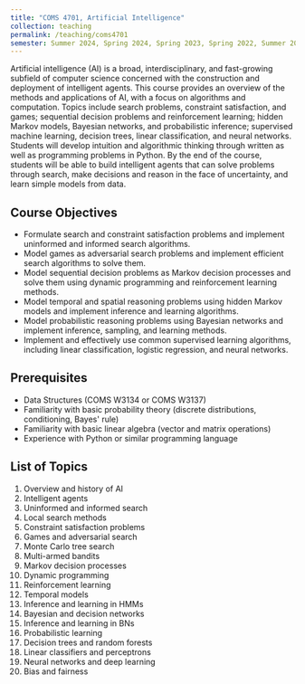 ```yaml
---
title: "COMS 4701, Artificial Intelligence"
collection: teaching
permalink: /teaching/coms4701
semester: Summer 2024, Spring 2024, Spring 2023, Spring 2022, Summer 2021, Fall 2020, Fall 2019, Fall 2018
---
```


Artificial intelligence (AI) is a broad, interdisciplinary, and fast-growing subfield of computer science concerned with the construction and deployment of intelligent agents. This course provides an overview of the methods and applications of AI, with a focus on algorithms and computation. Topics include search problems, constraint satisfaction, and games; sequential decision problems and reinforcement learning; hidden Markov models, Bayesian networks, and probabilistic inference; supervised machine learning, decision trees, linear classification, and neural networks. Students will develop intuition and algorithmic thinking through written as well as programming problems in Python. By the end of the course, students will be able to build intelligent agents that can solve problems through search, make decisions and reason in the face of uncertainty, and learn simple models from data.

## Course Objectives
- Formulate search and constraint satisfaction problems and implement uninformed and informed search algorithms.
- Model games as adversarial search problems and implement efficient search algorithms to solve them.
- Model sequential decision problems as Markov decision processes and solve them using dynamic programming and reinforcement learning methods.
- Model temporal and spatial reasoning problems using hidden Markov models and implement inference and learning algorithms.
- Model probabilistic reasoning problems using Bayesian networks and implement inference, sampling, and learning methods.
- Implement and effectively use common supervised learning algorithms, including linear classification, logistic regression, and neural networks.

## Prerequisites
- Data Structures (COMS W3134 or COMS W3137)
- Familiarity with basic probability theory (discrete distributions, conditioning, Bayes' rule)
- Familiarity with basic linear algebra (vector and matrix operations)
- Experience with Python or similar programming language

## List of Topics
1. Overview and history of AI
2. Intelligent agents
3. Uninformed and informed search
4. Local search methods
5. Constraint satisfaction problems
6. Games and adversarial search
7. Monte Carlo tree search
8. Multi-armed bandits
9. Markov decision processes
10. Dynamic programming
11. Reinforcement learning
12. Temporal models
13. Inference and learning in HMMs
14. Bayesian and decision networks
15. Inference and learning in BNs
16. Probabilistic learning
17. Decision trees and random forests
18. Linear classifiers and perceptrons
19. Neural networks and deep learning
20. Bias and fairness

